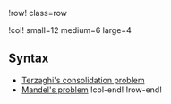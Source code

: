 !row! class=row

!col! small=12 medium=6 large=4
## Syntax

- [Terzaghi's consolidation problem](terzaghi.md)
- [Mandel's problem](mandel.md)
!col-end!
!row-end!